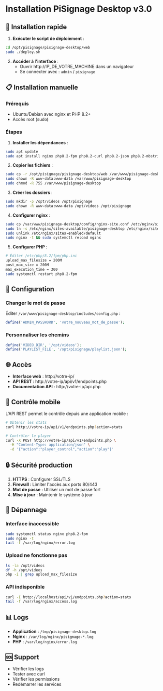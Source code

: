 # Installation PiSignage Desktop v3.0

## 🚀 Installation rapide

1. **Exécuter le script de déploiement** :
```bash
cd /opt/pisignage/pisignage-desktop/web
sudo ./deploy.sh
```

2. **Accéder à l'interface** :
   - Ouvrir http://IP_DE_VOTRE_MACHINE dans un navigateur
   - Se connecter avec : `admin` / `pisignage`

## 📋 Installation manuelle

### Prérequis
- Ubuntu/Debian avec nginx et PHP 8.2+
- Accès root (sudo)

### Étapes

1. **Installer les dépendances** :
```bash
sudo apt update
sudo apt install nginx php8.2-fpm php8.2-curl php8.2-json php8.2-mbstring
```

2. **Copier les fichiers** :
```bash
sudo cp -r /opt/pisignage/pisignage-desktop/web /var/www/pisignage-desktop
sudo chown -R www-data:www-data /var/www/pisignage-desktop
sudo chmod -R 755 /var/www/pisignage-desktop
```

3. **Créer les dossiers** :
```bash
sudo mkdir -p /opt/videos /opt/pisignage
sudo chown -R www-data:www-data /opt/videos /opt/pisignage
```

4. **Configurer nginx** :
```bash
sudo cp /var/www/pisignage-desktop/config/nginx-site.conf /etc/nginx/sites-available/pisignage-desktop
sudo ln -s /etc/nginx/sites-available/pisignage-desktop /etc/nginx/sites-enabled/
sudo unlink /etc/nginx/sites-enabled/default
sudo nginx -t && sudo systemctl reload nginx
```

5. **Configurer PHP** :
```bash
# Éditer /etc/php/8.2/fpm/php.ini
upload_max_filesize = 200M
post_max_size = 200M
max_execution_time = 300
sudo systemctl restart php8.2-fpm
```

## 🔧 Configuration

### Changer le mot de passe
Éditer `/var/www/pisignage-desktop/includes/config.php` :
```php
define('ADMIN_PASSWORD', 'votre_nouveau_mot_de_passe');
```

### Personnaliser les chemins
```php
define('VIDEO_DIR', '/opt/videos');
define('PLAYLIST_FILE', '/opt/pisignage/playlist.json');
```

## 🌐 Accès

- **Interface web** : http://votre-ip/
- **API REST** : http://votre-ip/api/v1/endpoints.php
- **Documentation API** : http://votre-ip/api.php

## 📱 Contrôle mobile

L'API REST permet le contrôle depuis une application mobile :

```bash
# Obtenir les stats
curl http://votre-ip/api/v1/endpoints.php?action=stats

# Contrôler le player
curl -X POST http://votre-ip/api/v1/endpoints.php \
  -H "Content-Type: application/json" \
  -d '{"action":"player_control","action":"play"}'
```

## 🔒 Sécurité production

1. **HTTPS** : Configurer SSL/TLS
2. **Firewall** : Limiter l'accès aux ports 80/443
3. **Mot de passe** : Utiliser un mot de passe fort
4. **Mise à jour** : Maintenir le système à jour

## 🐛 Dépannage

### Interface inaccessible
```bash
sudo systemctl status nginx php8.2-fpm
sudo nginx -t
tail -f /var/log/nginx/error.log
```

### Upload ne fonctionne pas
```bash
ls -la /opt/videos
df -h /opt/videos
php -i | grep upload_max_filesize
```

### API indisponible
```bash
curl -I http://localhost/api/v1/endpoints.php?action=stats
tail -f /var/log/nginx/access.log
```

## 📊 Logs

- **Application** : `/tmp/pisignage-desktop.log`
- **Nginx** : `/var/log/nginx/pisignage-*.log`
- **PHP** : `/var/log/nginx/error.log`

## 🆘 Support

- Vérifier les logs
- Tester avec curl
- Vérifier les permissions
- Redémarrer les services
